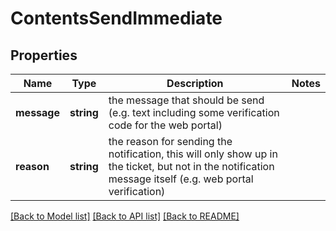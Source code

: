 # ContentsSendImmediate

## Properties
Name | Type | Description | Notes
------------ | ------------- | ------------- | -------------
**message** | **string** | the message that should be send (e.g. text including some verification code for the web portal) | 
**reason** | **string** | the reason for sending the notification, this will only show up in the ticket, but not in the notification message itself (e.g. web portal verification) | 

[[Back to Model list]](../README.md#documentation-for-models) [[Back to API list]](../README.md#documentation-for-api-endpoints) [[Back to README]](../README.md)


